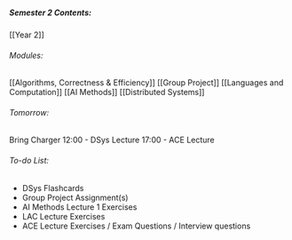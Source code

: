 ##### Semester 2 Contents:
 [[Year 2]]
###### Modules:
 [[Algorithms, Correctness & Efficiency]]
 [[Group Project]]
 [[Languages and Computation]]
 [[AI Methods]]
 [[Distributed Systems]]

###### Tomorrow:
Bring Charger
12:00 - DSys Lecture 
17:00 - ACE Lecture

###### To-do List:
- DSys Flashcards
- Group Project Assignment(s)
- AI Methods Lecture 1 Exercises
- LAC Lecture Exercises
- ACE Lecture Exercises / Exam Questions / Interview questions